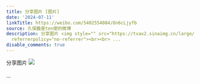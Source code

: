 ```yaml
---
title: 分享图片 [图片]
date: '2024-07-11'
linkTitle: https://weibo.com/5402554084/On6cLjyfb
source: 久保醬是ten使的微博
description: 分享图片 <img style="" src="https://tvax2.sinaimg.cn/large/005TCz76gy1hrke1lk7k8j30xc0xcwm6.jpg"
  referrerpolicy="no-referrer"><br><br> ...
disable_comments: true
---
```

分享图片 <img style="" src="https://tvax2.sinaimg.cn/large/005TCz76gy1hrke1lk7k8j30xc0xcwm6.jpg" referrerpolicy="no-referrer"><br><br> ...